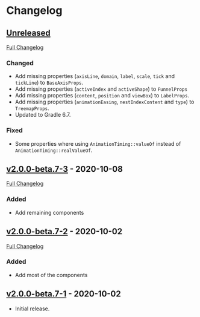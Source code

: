# Changelog

## [Unreleased](https://gitlab.com/gm666q/kotlin-recharts/-/tree/HEAD)

[Full Changelog](https://gitlab.com/gm666q/kotlin-recharts/-/compare/v2.0.0-beta.7-3...HEAD)

### Changed

- Add missing properties (`axisLine`, `domain`, `label`, `scale`, `tick` and `tickLine`) to `BaseAxisProps`.
- Add missing properties (`activeIndex` and `activeShape`) to `FunnelProps`
- Add missing properties (`content`, `position` and `viewBox`) to `LabelProps`.
- Add missing properties (`animationEasing`, `nestIndexContent` and `type`) to `TreemapProps`.
- Updated to Gradle 6.7.

### Fixed

- Some properties where using `AnimationTiming::valueOf` instead of `AnimationTiming::realValueOf`.

## [v2.0.0-beta.7-3](https://gitlab.com/gm666q/kotlin-recharts/-/tree/v2.0.0-beta.7-3) - 2020-10-08

[Full Changelog](https://gitlab.com/gm666q/kotlin-recharts/-/compare/v2.0.0-beta.7-2...v2.0.0-beta.7-3)

### Added

- Add remaining components

## [v2.0.0-beta.7-2](https://gitlab.com/gm666q/kotlin-recharts/-/tree/v2.0.0-beta.7-2) - 2020-10-02

[Full Changelog](https://gitlab.com/gm666q/kotlin-recharts/-/compare/v2.0.0-beta.7-1...v2.0.0-beta.7-2)

### Added

- Add most of the components

## [v2.0.0-beta.7-1](https://gitlab.com/gm666q/kotlin-recharts/-/tree/v2.0.0-beta.7-1) - 2020-10-02

- Initial release.
